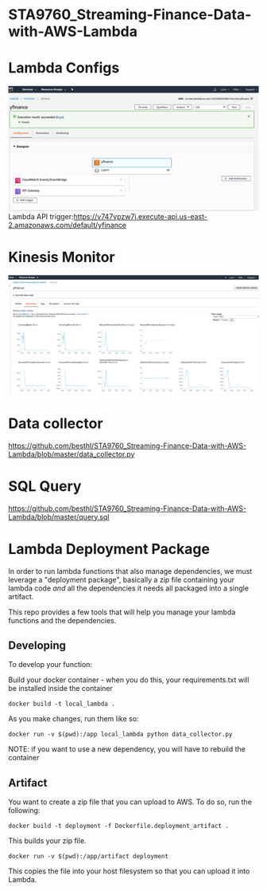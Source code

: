 # STA9760_Streaming-Finance-Data-with-AWS-Lambda

# Lambda Configs
![](assets/Lambda_Configuration.png)
Lambda API trigger:https://v747vpzw7j.execute-api.us-east-2.amazonaws.com/default/yfinance

# Kinesis Monitor
![](assets/Kinesis_Monitoring.png)

# Data collector
https://github.com/besthl/STA9760_Streaming-Finance-Data-with-AWS-Lambda/blob/master/data_collector.py

# SQL Query
https://github.com/besthl/STA9760_Streaming-Finance-Data-with-AWS-Lambda/blob/master/query.sql

# Lambda Deployment Package

In order to run lambda functions that also manage dependencies, we must leverage a "deployment package", basically a zip file containing your lambda code _and_ all the dependencies it needs all packaged into a single artifact.

This repo provides a few tools that will help you manage your lambda functions and the dependencies.

## Developing

To develop your function:

Build your docker container - when you do this, your requirements.txt will be installed inside the container
```
docker build -t local_lambda .
```

As you make changes, run them like so:

```
docker run -v $(pwd):/app local_lambda python data_collector.py
```

NOTE: if you want to use a new dependency, you will have to rebuild the container

## Artifact

You want to create a zip file that you can upload to AWS. To do so, run the following:

```
docker build -t deployment -f Dockerfile.deployment_artifact .
```

This builds your zip file.

```
docker run -v $(pwd):/app/artifact deployment
```

This copies the file into your host filesystem so that you can upload it into Lambda.
